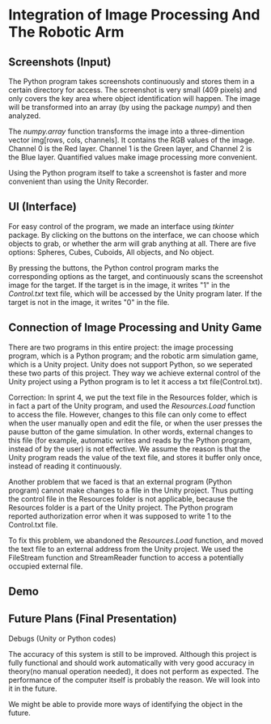 # Integration of Image Processing And The Robotic Arm

## Screenshots (Input)

The Python program takes screenshots continuously and stores them in a certain directory for access. 
The screenshot is very small (409 pixels) and only covers the key area where object identification will happen.
The image will be transformed into an array (by using the package *numpy*) and then analyzed.

The *numpy.array* function transforms the image into a three-dimention vector img[rows, cols, channels].
It contains the RGB values of the image.
Channel 0 is the Red layer. Channel 1 is the Green layer, and Channel 2 is the Blue layer.
Quantified values make image processing more convenient.

Using the Python program itself to take a screenshot is faster and more convenient than using the Unity Recorder.

## UI (Interface)

For easy control of the program, we made an interface using *tkinter* package. By clicking on the buttons 
on the interface, we can choose which objects to grab, or whether the arm will grab anything at all.
There are five options: Spheres, Cubes, Cuboids, All objects, and No object.

By pressing the buttons, the Python control program marks the corresponding options as the target, and 
continuously scans the screenshot image for the target. If the target is in the image, it writes "1" in the 
*Control.txt* text file, which will be accessed by the Unity program later. If the target is not in the
image, it writes "0" in the file.


## Connection of Image Processing and Unity Game

There are two programs in this entire project: the image processing program, which is a Python program; and 
the robotic arm simulation game, which is a Unity project. Unity does not support Python, so we seperated 
these two parts of this project. They way we achieve external control of the Unity project using a Python 
program is to let it access a txt file(Control.txt). 

Correction: In sprint 4, we put the text file in the Resources folder, which is in fact a part of the Unity
program, and used the *Resources.Load* function to access the file. However, changes to this file can only
come to effect when the user manually open and edit the file, or when the user presses the pause button 
of the game simulation. In other words, external changes to this file (for example, automatic writes and 
reads by the Python program, instead of by the user) is not effective. We assume the reason is that the 
Unity program reads the value of the text file, and stores it buffer only once, instead of reading it 
continuously. 

Another problem that we faced is that an external program (Python program) cannot make changes to a file
in the Unity project. Thus putting the control file in the Resources folder is not applicable, because 
the Resources folder is a part of the Unity project. The Python program reported authorization error when
it was supposed to write 1 to the Control.txt file.

To fix this problem, we abandoned the *Resources.Load* function, and moved the text file to an external
address from the Unity project. We used the FileStream function and StreamReader function to access a 
potentially occupied external file.


## Demo

## Future Plans (Final Presentation)

Debugs (Unity or Python codes)

The accuracy of this system is still to be improved. Although this project is fully functional and should
work automatically with very good accuracy in theory(no manual operation needed), it does not perform 
as expected. The performance of the computer itself is probably the reason. We will look into it in the 
future.

We might be able to provide more ways of identifying the object in the future.